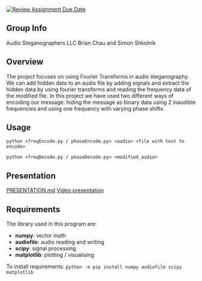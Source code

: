 [![Review Assignment Due Date](https://classroom.github.com/assets/deadline-readme-button-24ddc0f5d75046c5622901739e7c5dd533143b0c8e959d652212380cedb1ea36.svg)](https://classroom.github.com/a/ecp4su41)

## Group Info
Audio Steganographers LLC
Brian Chau and Simon Shkolnik

## Overview
The project focuses on using Fourier Transforms in audio steganography. We can add hidden data to an audio file by adding signals and extract the hidden data by using fourier transforms and reading the frequency data of the modified file. In this project we have used two different ways of encoding our message: hiding the message as binary data using 2 inaudible frequencies and using one frequency with varying phase shifts.

## Usage
`python <freqEncode.py / phaseEncode.py> <audio> <file with text to encode>`

`python <freqDecode.py / phaseDecode.py> <modified_audio>`

## Presentation
[PRESENTATION.md](PRESENTATION.md)
[Video presentation](https://www.youtube.com/watch?v=chCDIFemaw8)

## Requirements
The library used in this program are:
- **numpy**: vector math
- **audiofile**: audio reading and writing
- **scipy**: signal processing
- **matplotlib**: plotting / visualising

To install requirements: `python -m pip install numpy audiofile scipy matplotlib`
